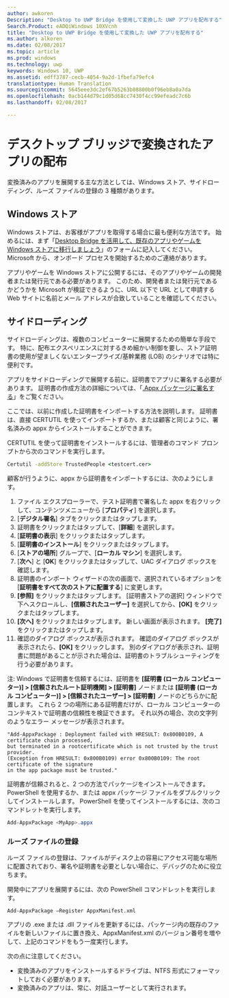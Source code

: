 ```yaml
---
author: awkoren
Description: "Desktop to UWP Bridge を使用して変換した UWP アプリを配布する"
Search.Product: eADQiWindows 10XVcnh
title: "Desktop to UWP Bridge を使用して変換した UWP アプリを配布する"
ms.author: alkoren
ms.date: 02/08/2017
ms.topic: article
ms.prod: windows
ms.technology: uwp
keywords: Windows 10, UWP
ms.assetid: edff3787-cecb-4054-9a2d-1fbefa79efc4
translationtype: Human Translation
ms.sourcegitcommit: 5645eee3dc2ef67b5263b08800b0f96eb8a0a7da
ms.openlocfilehash: 0acb144d79c1d05d68cc7430f4cc99efeadc7c6b
ms.lasthandoff: 02/08/2017

---
```


# <a name="distribute-apps-converted-with-the-desktop-bridge"></a>デスクトップ ブリッジで変換されたアプリの配布

変換済みのアプリを展開する主な方法としては、Windows ストア、サイドローディング、ルーズ ファイルの登録の 3 種類があります。  

## <a name="windows-store"></a>Windows ストア

Windows ストアは、お客様がアプリを取得する場合に最も便利な方法です。 始めるには、まず「[Desktop Bridge を活用して、既存のアプリやゲームを Windows ストアに移行しましょう](https://developer.microsoft.com/windows/projects/campaigns/desktop-bridge)」のフォームに記入してください。 Microsoft から、オンボード プロセスを開始するためのご連絡があります。 

アプリやゲームを Windows ストアに公開するには、そのアプリやゲームの開発者または発行元である必要があります。 このため、開発者または発行元であるかどうかを Microsoft が検証できるように、URL 以下で URL として申請する Web サイトに名前とメール アドレスが合致していることを確認してください。

## <a name="sideloading"></a>サイドローディング

サイドローディングは、複数のコンピューターに展開するための簡単な手段です。 特に、配布エクスペリエンスに対するきめ細かい制御を要し、ストア証明書の使用が望ましくないエンタープライズ/基幹業務 (LOB) のシナリオでは特に便利です。

アプリをサイドローディングで展開する前に、証明書でアプリに署名する必要があります。 証明書の作成方法の詳細については、「[.Appx パッケージに署名する](https://msdn.microsoft.com/windows/uwp/porting/desktop-to-uwp-run-desktop-app-converter#deploy-your-converted-appx)」をご覧ください。 

ここでは、以前に作成した証明書をインポートする方法を説明します。 証明書は、直接 CERTUTIL を使ってインポートするか、または顧客と同じように、署名済みの appx からインストールすることができます。 

CERTUTIL を使って証明書をインストールするには、管理者のコマンド プロンプトから次のコマンドを実行します。

```cmd
Certutil -addStore TrustedPeople <testcert.cer>
```

顧客が行うように、appx から証明書をインポートするには、次のようにします。

1.    ファイル エクスプローラーで、テスト証明書で署名した appx を右クリックして、コンテンツメニューから [**プロパティ**] を選択します。
2.    [**デジタル署名**] タブをクリックまたはタップします。
3.    証明書をクリックまたはタップして、[**詳細**] を選択します。
4.    [**証明書の表示**] をクリックまたはタップします。
5.    [**証明書のインストール**] をクリックまたはタップします。
6.    [**ストアの場所**] グループで、[**ローカル マシン**] を選択します。
7.    [**次へ**] と [**OK**] をクリックまたはタップして、UAC ダイアログ ボックスを確認します。
8.    証明書のインポート ウィザードの次の画面で、選択されているオプションを [**証明書をすべて次のストアに配置する**] に変更します。
9.    **[参照]** をクリックまたはタップします。 [証明書ストアの選択] ウィンドウで下へスクロールし、**[信頼されたユーザー]** を選択してから、**[OK]** をクリックまたはタップします。
10.    **[次へ]** をクリックまたはタップします。 新しい画面が表示されます。 **[完了]** をクリックまたはタップします。
11.    確認のダイアログ ボックスが表示されます。 確認のダイアログ ボックスが表示されたら、**[OK]** をクリックします。 別のダイアログが表示され、証明書に問題があることが示された場合は、証明書のトラブルシューティングを行う必要があります。

注: Windows で証明書を信頼するには、証明書を **[証明書 (ローカル コンピューター)] > [信頼されたルート証明機関] > [証明書]** ノードまたは **[証明書 (ローカル コンピューター)] > [信頼されたユーザー] > [証明書]** ノードのどちらかに配置します。 これら 2 つの場所にある証明書だけが、ローカル コンピューターのコンテキストで証明書の信頼性を検証できます。 それ以外の場合、次の文字列のようなエラー メッセージが表示されます。

```CMD
"Add-AppxPackage : Deployment failed with HRESULT: 0x800B0109, A certificate chain processed,
but terminated in a rootcertificate which is not trusted by the trust provider.
(Exception from HRESULT: 0x800B0109) error 0x800B0109: The root certificate of the signature
in the app package must be trusted."
```

証明書が信頼されると、2 つの方法でパッケージをインストールできます。PowerShell を使用するか、または appx パッケージ ファイルをダブルクリックしてインストールします。  PowerShell を使ってインストールするには、次のコマンドレットを実行します。

```powershell
Add-AppxPackage <MyApp>.appx
```

### <a name="loose-file-registration"></a>ルーズ ファイルの登録

ルーズ ファイルの登録は、ファイルがディスク上の容易にアクセス可能な場所に配置されており、署名や証明書を必要としない場合に、デバッグのために役立ちます。  

開発中にアプリを展開するには、次の PowerShell コマンドレットを実行します。 

```Add-AppxPackage –Register AppxManifest.xml```

アプリの .exe または .dll ファイルを更新するには、パッケージ内の既存のファイルを新しいファイルに置き換え、AppxManifest.xml のバージョン番号を増やして、上記のコマンドをもう一度実行します。

次の点に注意してください。 

* 変換済みのアプリをインストールするドライブは、NTFS 形式にフォーマットしておく必要があります。
* 変換済みのアプリは、常に、対話ユーザーとして実行されます。
